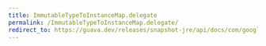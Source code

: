 ```yaml
---
title: ImmutableTypeToInstanceMap.delegate
permalink: /ImmutableTypeToInstanceMap.delegate/
redirect_to: https://guava.dev/releases/snapshot-jre/api/docs/com/google/common/reflect/ImmutableTypeToInstanceMap.html#delegate--
---
```

